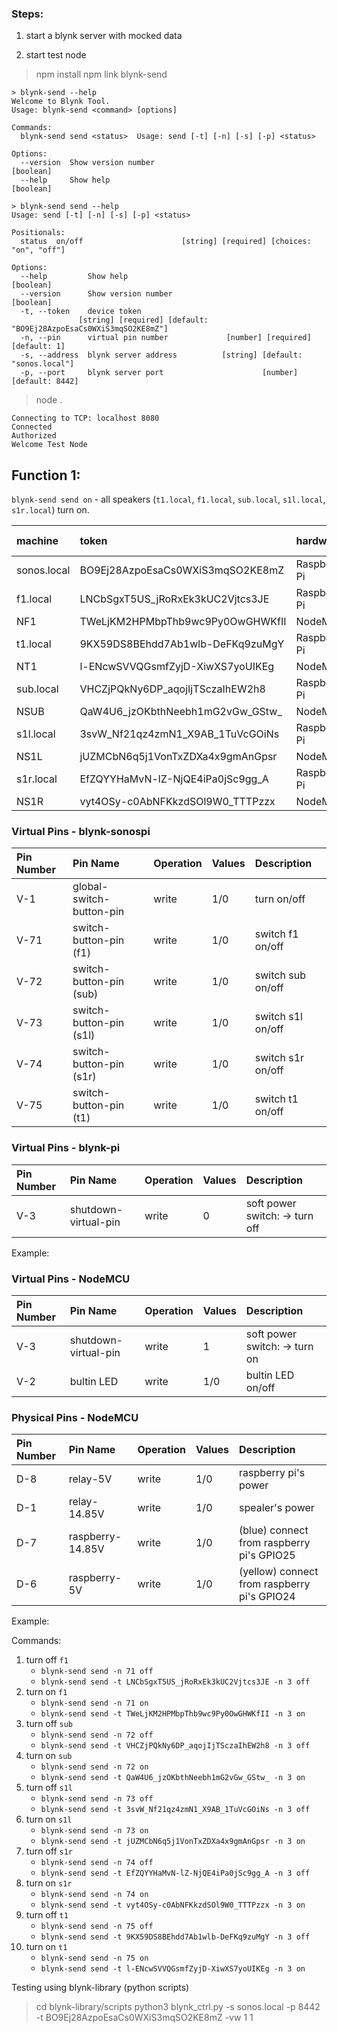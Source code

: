 ### Steps:

1. start a blynk server with mocked data

2. start test node
> npm install
> npm link
> blynk-send
```text
> blynk-send --help
Welcome to Blynk Tool.
Usage: blynk-send <command> [options]

Commands:
  blynk-send send <status>  Usage: send [-t] [-n] [-s] [-p] <status>

Options:
  --version  Show version number                                       [boolean]
  --help     Show help                                                 [boolean]

> blynk-send send --help
Usage: send [-t] [-n] [-s] [-p] <status>

Positionals:
  status  on/off                      [string] [required] [choices: "on", "off"]

Options:
  --help         Show help                                             [boolean]
  --version      Show version number                                   [boolean]
  -t, --token    device token
               [string] [required] [default: "BO9Ej28AzpoEsaCs0WXiS3mqSO2KE8mZ"]
  -n, --pin      virtual pin number             [number] [required] [default: 1]
  -s, --address  blynk server address          [string] [default: "sonos.local"]
  -p, --port     blynk server port                      [number] [default: 8442]
```

> node .
```text
Connecting to TCP: localhost 8080
Connected
Authorized
Welcome Test Node
```

## Function 1:
`blynk-send send on` - all speakers (`t1.local`, `f1.local`, `sub.local`, `s1l.local`, `s1r.local`) turn on.

| machine            | token                              | hardware     | js program    |
| :----------------  | :--------------------------------- | :----------- | :----------   |
| sonos.local        | BO9Ej28AzpoEsaCs0WXiS3mqSO2KE8mZ   | Raspberry Pi | blynk-sonospi |
| f1.local           | LNCbSgxT5US_jRoRxEk3kUC2Vjtcs3JE   | Raspberry Pi | blynk-pi      |
| NF1                | TWeLjKM2HPMbpThb9wc9Py0OwGHWKfII   | NodeMCU      |               |
| t1.local           | 9KX59DS8BEhdd7Ab1wlb-DeFKq9zuMgY   | Raspberry Pi | blynk-pi      |
| NT1                | l-ENcwSVVQGsmfZyjD-XiwXS7yoUIKEg   | NodeMCU      |               |
| sub.local          | VHCZjPQkNy6DP_aqojIjTSczaIhEW2h8   | Raspberry Pi | blynk-pi      |
| NSUB               | QaW4U6_jzOKbthNeebh1mG2vGw_GStw_   | NodeMCU      |               |
| s1l.local          | 3svW_Nf21qz4zmN1_X9AB_1TuVcGOiNs   | Raspberry Pi | blynk-pi      |
| NS1L               | jUZMCbN6q5j1VonTxZDXa4x9gmAnGpsr   | NodeMCU      |               |
| s1r.local          | EfZQYYHaMvN-lZ-NjQE4iPa0jSc9gg_A   | Raspberry Pi | blynk-pi      | 
| NS1R               | vyt4OSy-c0AbNFKkzdSOl9W0_TTTPzzx   | NodeMCU      |               |

### Virtual Pins - blynk-sonospi

| Pin Number    | Pin Name                  | Operation | Values | Description       |
| :------------ | :-----------------------  | :-------- | :----- | :----------       |
| V-1           | global-switch-button-pin  | write     | 1/0    | turn on/off       |
| V-71          | switch-button-pin (f1)    | write     | 1/0    | switch f1  on/off |
| V-72          | switch-button-pin (sub)   | write     | 1/0    | switch sub on/off |
| V-73          | switch-button-pin (s1l)   | write     | 1/0    | switch s1l on/off |
| V-74          | switch-button-pin (s1r)   | write     | 1/0    | switch s1r on/off |
| V-75          | switch-button-pin (t1)    | write     | 1/0    | switch t1  on/off |


### Virtual Pins - blynk-pi

| Pin Number    | Pin Name                 | Operation | Values | Description |
| :------------ | :----------------------- | :-------- | :----- | :---------- |
| V-3           | shutdown-virtual-pin     | write     | 0      | soft power switch: -> turn off |

Example:

### Virtual Pins - NodeMCU
| Pin Number    | Pin Name                 | Operation | Values | Description |
| :------------ | :----------------------- | :-------- | :----- | :---------- |
| V-3           | shutdown-virtual-pin     | write     | 1      | soft power switch: -> turn on |
| V-2           | bultin LED               | write     | 1/0    | bultin LED on/off             |

### Physical Pins - NodeMCU
| Pin Number    | Pin Name                 | Operation | Values   | Description |
| :------------ | :----------------------- | :-------- | :------- | :---------- |
| D-8           | relay-5V                 | write     | 1/0      | raspberry pi's power  |
| D-1           | relay-14.85V             | write     | 1/0      | spealer's power       |
| D-7           | raspberry-14.85V         | write     | 1/0      | (blue) connect from raspberry pi's GPIO25   |
| D-6           | raspberry-5V             | write     | 1/0      | (yellow) connect from raspberry pi's GPIO24 |

Example:

Commands: 
1. turn off `f1`
    * `blynk-send send -n 71 off`
    * `blynk-send send -t LNCbSgxT5US_jRoRxEk3kUC2Vjtcs3JE -n 3 off`
2. turn on  `f1`
    * `blynk-send send -n 71 on`
    * `blynk-send send -t TWeLjKM2HPMbpThb9wc9Py0OwGHWKfII -n 3 on`
3. turn off `sub`
    * `blynk-send send -n 72 off`
    * `blynk-send send -t VHCZjPQkNy6DP_aqojIjTSczaIhEW2h8 -n 3 off`
4. turn on `sub`
    * `blynk-send send -n 72 on`
    * `blynk-send send -t QaW4U6_jzOKbthNeebh1mG2vGw_GStw_ -n 3 on`
5. turn off `s1l`
    * `blynk-send send -n 73 off`
    * `blynk-send send -t 3svW_Nf21qz4zmN1_X9AB_1TuVcGOiNs -n 3 off`
6. turn on `s1l`
    * `blynk-send send -n 73 on`
    * `blynk-send send -t jUZMCbN6q5j1VonTxZDXa4x9gmAnGpsr -n 3 on`
7. turn off `s1r`
    * `blynk-send send -n 74 off`
    * `blynk-send send -t EfZQYYHaMvN-lZ-NjQE4iPa0jSc9gg_A -n 3 off`
8. turn on `s1r`
    * `blynk-send send -n 74 on`
    * `blynk-send send -t vyt4OSy-c0AbNFKkzdSOl9W0_TTTPzzx -n 3 on`
9. turn off `t1`
    * `blynk-send send -n 75 off`
    * `blynk-send send -t 9KX59DS8BEhdd7Ab1wlb-DeFKq9zuMgY -n 3 off`
10. turn on `t1`
    * `blynk-send send -n 75 on`
    * `blynk-send send -t l-ENcwSVVQGsmfZyjD-XiwXS7yoUIKEg -n 3 on`

Testing using blynk-library (python scripts)
> cd blynk-library/scripts
> python3 blynk_ctrl.py -s sonos.local -p 8442 -t BO9Ej28AzpoEsaCs0WXiS3mqSO2KE8mZ -vw 1 1